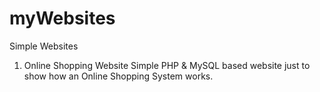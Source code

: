 # myWebsites
Simple Websites
1)	Online Shopping Website
Simple PHP & MySQL based website just to show how an Online Shopping System works.
